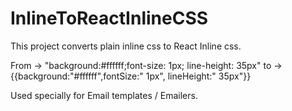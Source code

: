 # InlineToReactInlineCSS

This project converts plain inline css to React Inline css.

From -> "background:#ffffff;font-size: 1px; line-height: 35px"
to -> {{background:"#ffffff",fontSize:" 1px", lineHeight:" 35px"}}

Used specially for Email templates / Emailers.

